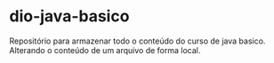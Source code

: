 # dio-java-basico
Repositório para armazenar todo o conteúdo do curso de java basico.
Alterando o conteúdo de um arquivo de forma local.